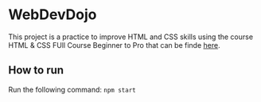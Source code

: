 # WebDevDojo
This project is a practice to improve HTML and CSS skills using the course HTML & CSS FUll Course  Beginner to Pro that can be finde [here](https://www.youtube.com/watch?v=G3e-cpL7ofc).


## How to run
Run the following command:
`npm start`
